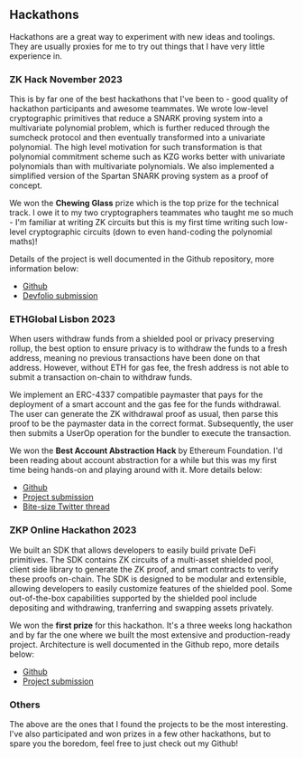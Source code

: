 ## Hackathons

Hackathons are a great way to experiment with new ideas and toolings. They are usually proxies for me to try out things that I have very little experience in.

### ZK Hack November 2023

This is by far one of the best hackathons that I've been to - good quality of hackathon participants and awesome teammates. We wrote low-level cryptographic primitives that reduce a SNARK proving system into a multivariate polynomial problem, which is further reduced through the sumcheck protocol and then eventually transformed into a univariate polynomial. The high level motivation for such transformation is that polynomial commitment scheme such as KZG works better with univariate polynomials than with multivariate polynomials. We also implemented a simplified version of the Spartan SNARK proving system as a proof of concept.

We won the **Chewing Glass** prize which is the top prize for the technical track. I owe it to my two cryptographers teammates who taught me so much - I'm familiar at writing ZK circuits but this is my first time writing such low-level cryptographic circuits (down to even hand-coding the polynomial maths)!

Details of the project is well documented in the Github repository, more information below:
- [Github](https://github.com/gy001/zkhack23)
- [Devfolio submission](https://devfolio.co/projects/hello-hypercube-90c8)


### ETHGlobal Lisbon 2023

When users withdraw funds from a shielded pool or privacy preserving rollup, the best option to ensure privacy is to withdraw the funds to a fresh address, meaning no previous transactions have been done on that address. However, without ETH for gas fee, the fresh address is not able to submit a transaction on-chain to withdraw funds.

We implement an ERC-4337 compatible paymaster that pays for the deployment of a smart account and the gas fee for the funds withdrawal. The user can generate the ZK withdrawal proof as usual, then parse this proof to be the paymaster data in the correct format. Subsequently, the user then submits a UserOp operation for the bundler to execute the transaction.

We won the **Best Account Abstraction Hack** by Ethereum Foundation. I'd been reading about account abstraction for a while but this was my first time being hands-on and playing around with it. More details below:
- [Github](https://github.com/eerkaijun/private-paymaster)
- [Project submission](https://ethglobal.com/showcase/privacy-preserving-paymaster-hap9s)
- [Bite-size Twitter thread](https://x.com/kaijuneer/status/1657863686336200705)


### ZKP Online Hackathon 2023

We built an SDK that allows developers to easily build private DeFi primitives. The SDK contains ZK circuits of a multi-asset shielded pool, client side library to generate the ZK proof, and smart contracts to verify these proofs on-chain. The SDK is designed to be modular and extensible, allowing developers to easily customize features of the shielded pool. Some out-of-the-box capabilities supported by the shielded pool include depositing and withdrawing, tranferring and swapping assets privately.

We won the **first prize** for this hackathon. It's a three weeks long hackathon and by far the one where we built the most extensive and production-ready project. Architecture is well documented in the Github repo, more details below:
- [Github](https://github.com/blockhackersio/zrclib/)
- [Project submission](https://devfolio.co/projects/zrclib-3d7c)

### Others

The above are the ones that I found the projects to be the most interesting. I've also participated and won prizes in a few other hackathons, but to spare you the boredom, feel free to just check out my Github!
